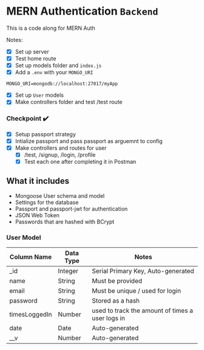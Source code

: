 # MERN Authentication `Backend`

This is a code along for MERN Auth

Notes:

- [x] Set up server
- [x] Test home route
- [x] Set up models folder and `index.js`
- [x] Add a `.env` with your `MONGO_URI`

```text
MONGO_URI=mongodb://localhost:27017/myApp
```

- [x] Set up `User` models
- [x] Make controllers folder and test /test route

### Checkpoint ✔️

- [x] Setup passport strategy
- [x] Intialize passport and pass passport as arguemnt to config
- [x] Make controllers and routes for user
  - [x] /test, /signup, /login, /profile
  - [x] Test each one after completing it in Postman

## What it includes

- Mongoose User schema and model
- Settings for the database
- Passport and passport-jwt for authentication
- JSON Web Token
- Passwords that are hashed with BCrypt

### User Model

| Column Name   | Data Type | Notes                                            |
| ------------- | --------- | ------------------------------------------------ |
| \_id          | Integer   | Serial Primary Key, Auto-generated               |
| name          | String    | Must be provided                                 |
| email         | String    | Must be unique / used for login                  |
| password      | String    | Stored as a hash                                 |
| timesLoggedIn | Number    | used to track the amount of times a user logs in |
| date          | Date      | Auto-generated                                   |
| \_\_v         | Number    | Auto-generated                                   |

